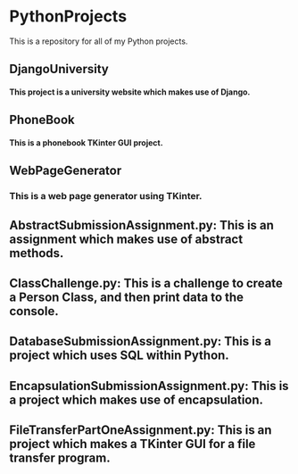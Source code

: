 # PythonProjects
This is a repository for all of my Python projects.
## DjangoUniversity
#### This project is a university website which makes use of Django.
## PhoneBook
#### This is a phonebook TKinter GUI project.
## WebPageGenerator
### This is a web page generator using TKinter.
## AbstractSubmissionAssignment.py: This is an assignment which makes use of abstract methods.
## ClassChallenge.py: This is a challenge to create a Person Class, and then print data to the console.
## DatabaseSubmissionAssignment.py: This is a project which uses SQL within Python.
## EncapsulationSubmissionAssignment.py: This is a project which makes use of encapsulation.
## FileTransferPartOneAssignment.py: This is an project which makes a TKinter GUI for a file transfer program.
## 
